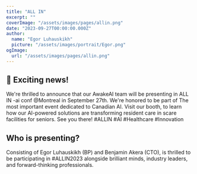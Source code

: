 ```yaml
---
title: "ALL IN"
excerpt: ""
coverImage: "/assets/images/pages/allin.png"
date: "2023-09-27T00:00:00.000Z"
author:
  name: "Egor Luhauskikh"
  picture: "/assets/images/portrait/Egor.png"
ogImage:
  url: "/assets/images/pages/allin.png"
---
```


📣 Exciting news!
---

We're thrilled to announce that our AwakeAI team will be presenting in ALL IN -ai conf @Montreal in September 27th. 
We're honored to be part of The most important event dedicated to Canadian AI. Visit our booth, to learn how our AI-powered solutions are transforming resident care in scare facilities for seniors. 
See you there! #ALLIN #AI #Healthcare #Innovation

Who is presenting?
---

Consisting of Egor Luhauskikh (BP) and Benjamin Akera (CTO), is thrilled to be participating in #ALLIN2023 alongside brilliant minds, industry leaders, and forward-thinking professionals.

